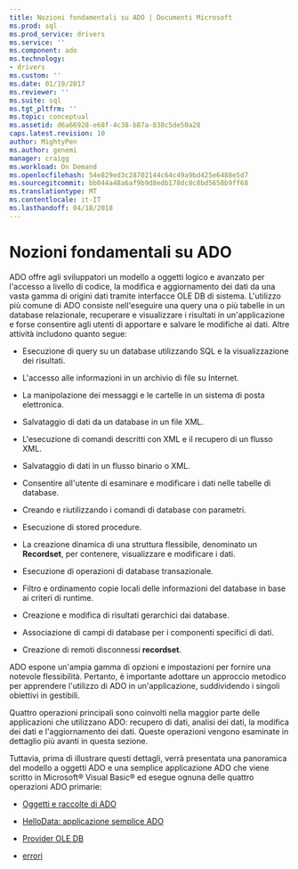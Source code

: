 ```yaml
---
title: Nozioni fondamentali su ADO | Documenti Microsoft
ms.prod: sql
ms.prod_service: drivers
ms.service: ''
ms.component: ado
ms.technology:
- drivers
ms.custom: ''
ms.date: 01/19/2017
ms.reviewer: ''
ms.suite: sql
ms.tgt_pltfrm: ''
ms.topic: conceptual
ms.assetid: d6a66928-e68f-4c38-b87a-838c5de50a28
caps.latest.revision: 10
author: MightyPen
ms.author: genemi
manager: craigg
ms.workload: On Demand
ms.openlocfilehash: 54e829ed3c28702144c64c49a9bd425e6488e5d7
ms.sourcegitcommit: bb044a48a6af9b9d8edb178dc8c8bd5658b9ff68
ms.translationtype: MT
ms.contentlocale: it-IT
ms.lasthandoff: 04/18/2018
---
```

# <a name="ado-fundamentals"></a>Nozioni fondamentali su ADO
ADO offre agli sviluppatori un modello a oggetti logico e avanzato per l'accesso a livello di codice, la modifica e aggiornamento dei dati da una vasta gamma di origini dati tramite interfacce OLE DB di sistema. L'utilizzo più comune di ADO consiste nell'eseguire una query una o più tabelle in un database relazionale, recuperare e visualizzare i risultati in un'applicazione e forse consentire agli utenti di apportare e salvare le modifiche ai dati. Altre attività includono quanto segue:  
  
-   Esecuzione di query su un database utilizzando SQL e la visualizzazione dei risultati.  
  
-   L'accesso alle informazioni in un archivio di file su Internet.  
  
-   La manipolazione dei messaggi e le cartelle in un sistema di posta elettronica.  
  
-   Salvataggio di dati da un database in un file XML.  
  
-   L'esecuzione di comandi descritti con XML e il recupero di un flusso XML.  
  
-   Salvataggio di dati in un flusso binario o XML.  
  
-   Consentire all'utente di esaminare e modificare i dati nelle tabelle di database.  
  
-   Creando e riutilizzando i comandi di database con parametri.  
  
-   Esecuzione di stored procedure.  
  
-   La creazione dinamica di una struttura flessibile, denominato un **Recordset**, per contenere, visualizzare e modificare i dati.  
  
-   Esecuzione di operazioni di database transazionale.  
  
-   Filtro e ordinamento copie locali delle informazioni del database in base ai criteri di runtime.  
  
-   Creazione e modifica di risultati gerarchici dai database.  
  
-   Associazione di campi di database per i componenti specifici di dati.  
  
-   Creazione di remoti disconnessi **recordset**.  
  
 ADO espone un'ampia gamma di opzioni e impostazioni per fornire una notevole flessibilità. Pertanto, è importante adottare un approccio metodico per apprendere l'utilizzo di ADO in un'applicazione, suddividendo i singoli obiettivi in gestibili.  
  
 Quattro operazioni principali sono coinvolti nella maggior parte delle applicazioni che utilizzano ADO: recupero di dati, analisi dei dati, la modifica dei dati e l'aggiornamento dei dati. Queste operazioni vengono esaminate in dettaglio più avanti in questa sezione.  
  
 Tuttavia, prima di illustrare questi dettagli, verrà presentata una panoramica del modello a oggetti ADO e una semplice applicazione ADO che viene scritto in Microsoft® Visual Basic® ed esegue ognuna delle quattro operazioni ADO primarie:  
  
-   [Oggetti e raccolte di ADO](../../../ado/guide/data/ado-objects-and-collections.md)  
  
-   [HelloData: applicazione semplice ADO](../../../ado/guide/data/hellodata-a-simple-ado-application.md)  
  
-   [Provider OLE DB](../../../ado/guide/data/ole-db-providers-ado.md)  
  
-   [errori](../../../ado/guide/data/errors-ado.md)
